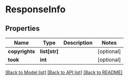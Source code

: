 # ResponseInfo

## Properties
Name | Type | Description | Notes
------------ | ------------- | ------------- | -------------
**copyrights** | **list[str]** |  | [optional] 
**took** | **int** |  | [optional] 

[[Back to Model list]](../README.md#documentation-for-models) [[Back to API list]](../README.md#documentation-for-api-endpoints) [[Back to README]](../README.md)


